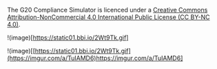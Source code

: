 The G20 Compliance Simulator is licenced under a [Creative Commons Attribution-NonCommercial 4.0 International Public License (CC BY-NC 4.0)](https://creativecommons.org/licenses/by-nc/4.0/legalcode).

!(image)[https://static01.bbi.io/2Wt9Tk.gif]


!(image)[[https://static01.bbi.io/2Wt9Tk.gif](https://imgur.com/a/TuIAMD6)https://imgur.com/a/TuIAMD6]
